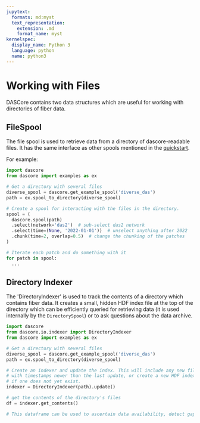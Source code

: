 ```yaml
---
jupytext:
  formats: md:myst
  text_representation:
    extension: .md
    format_name: myst
kernelspec:
  display_name: Python 3
  language: python
  name: python3
---
```


# Working with Files

DASCore contains two data structures which are useful for working with directories of
fiber data.

## FileSpool
The file spool is used to retrieve data from a directory of dascore-readable files.
It has the same interface as other spools mentioned in the
[quickstart](./quickstart.md).

For example:

```python
import dascore
from dascore import examples as ex

# Get a directory with several files
diverse_spool = dascore.get_example_spool('diverse_das')
path = ex.spool_to_directory(diverse_spool)

# Create a spool for interacting with the files in the directory.
spool = (
  dascore.spool(path)
  .select(network='das2')  # sub-select das2 network
  .select(time=(None, '2022-01-01'))  # unselect anything after 2022
  .chunk(time=2, overlap=0.5)  # change the chunking of the patches
)

# Iterate each patch and do something with it
for patch in spool:
  ...
```

## Directory Indexer
The 'DirectoryIndexer' is used to track the contents of a directory which
contains fiber data. It creates a small, hidden HDF index file at the top
of the directory which can be efficiently queried for retrieving data
(it is used internally by the `DirectorySpool`) or to ask questions about
the data archive.


```python
import dascore
from dascore.io.indexer import DirectoryIndexer
from dascore import examples as ex

# Get a directory with several files
diverse_spool = dascore.get_example_spool('diverse_das')
path = ex.spool_to_directory(diverse_spool)

# Create an indexer and update the index. This will include any new files
# with timestamps newer than the last update, or create a new HDF index file
# if one does not yet exist.
indexer = DirectoryIndexer(path).update()

# get the contents of the directory's files
df = indexer.get_contents()

# This dataframe can be used to ascertain data availability, detect gaps, etc.
```

